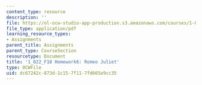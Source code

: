 ```yaml
---
content_type: resource
description: ''
file: https://ol-ocw-studio-app-production.s3.amazonaws.com/courses/1-022-introduction-to-network-models-fall-2018/dc67242c873d1c157f117fd665e9cc35_MIT1_022F18_Homework6.pdf
file_type: application/pdf
learning_resource_types:
- Assignments
parent_title: Assignments
parent_type: CourseSection
resourcetype: Document
title: '1_022_F18 Homework6: Romeo Juliet'
type: OCWFile
uid: dc67242c-873d-1c15-7f11-7fd665e9cc35
---
```

